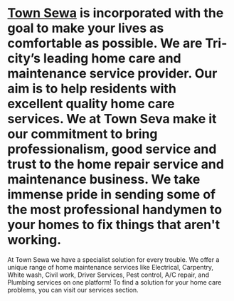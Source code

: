 # [Town Sewa](http://townsewa.com/) is incorporated with the goal to make your lives as comfortable as possible. We are Tri-city’s leading home care and maintenance service provider. Our aim is to help residents with excellent quality home care services. We at Town Seva make it our commitment to bring professionalism, good service and trust to the home repair service and maintenance business. We take immense pride in sending some of the most professional handymen to your homes to fix things that aren't working. 

At Town Sewa we have a specialist solution for every trouble. We offer a unique range of home maintenance services like Electrical, Carpentry, White wash, Civil work, Driver Services, Pest control, A/C repair,  and Plumbing services on one platform!  To find a solution for your home care problems, you can visit our services section.

